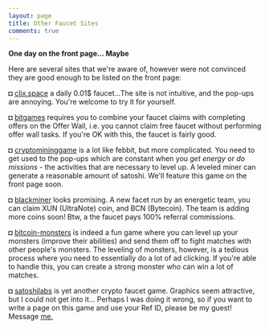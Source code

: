 ```yaml
---
layout: page
title: Other Faucet Sites
comments: true
---
```


**One day on the front page... Maybe**

Here are several sites that we're aware of, however were not convinced they are good enough to be listed on the front page:

◘ <a href="http://bit.ly/www-clix-space" target="_blank">clix.space</a> a daily 0.01$ faucet...The site is not intuitive, and the pop-ups are annoying. You're welcome to try it for yourself.
<p> </p>
◘ <a href="http://bit.ly/www-bitgames" target="_blank">bitgames</a> requires you to combine your faucet claims with completing offers on the Offer Wall, i.e. you cannot claim free faucet without performing offer wall tasks. If you're OK with this, the faucet is fairly good.
<p> </p>
◘ <a href="http://bit.ly/www-cryptomininggame" target="_blank">cryptomininggame</a> is a lot like febbit, but more complicated. You need to get used to the pop-ups which are constant when you <i>get energy</i> or <i>do missions</i> - the activities that are necessary to level up. A leveled miner can generate a reasonable amount of satoshi. We'll feature this game on the front page soon.
<p> </p>
◘ <a href="http://bit.ly/www-blackminer" target="_blank">blackminer</a> looks promising. A new facet run by an energetic team, you can claim XUN (UltraNote) coin, and BCN (Bytecoin). The team is adding more coins soon! Btw, a the faucet pays 100% referral commissions.
<p> </p>
◘ <a href="http://bit.ly/bitcoin-monsters" target="_blank">bitcoin-monsters</a> is indeed a fun game where you can level up your monsters (improve their abilities) and send them off to fight matches with other people's monsters. The leveling of monsters, however, is a tedious process where you need to essentially do a lot of ad clicking. If you're able to handle this, you can create a strong monster who can win a lot of matches.
<p> </p>
◘ <a href="http://bit.ly/satoshilabs" target="_blank">satoshilabs</a> is yet another crypto faucet game. Graphics seem attractive, but I could not get into it... Perhaps I was doing it wrong, so if you want to write a page on this game and use your Ref ID, please be my guest! Message <a href="https://twitter.com/CryptoPayoff" target="_blank">me.</a>
